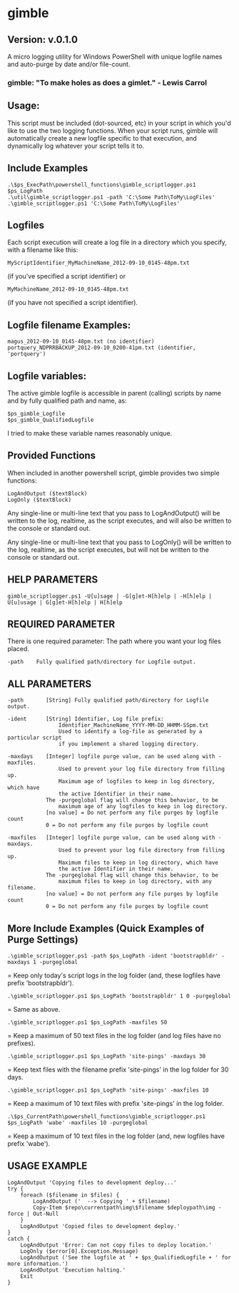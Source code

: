 gimble
======
Version: v.0.1.0
----------------

A micro logging utility for Windows PowerShell with unique logfile names and auto-purge by date and/or file-count.

### gimble: "To make holes as does a gimlet." - Lewis Carrol 

Usage:
------

This script must be included (dot-sourced, etc) in your script
in which you'd like to use the two logging functions. 
When your script runs, gimble will automatically create a new 
logfile specific to that execution, and dynamically log
whatever your script tells it to.

Include Examples
----------------

    .\$ps_ExecPath\powershell_functions\gimble_scriptlogger.ps1 $ps_LogPath
    .\util\gimble_scriptlogger.ps1 -path 'C:\Some Path\ToMy\LogFiles'
    .\gimble_scriptlogger.ps1 'C:\Some Path\ToMy\LogFiles'

Logfiles
--------

Each script execution will create a log file in a directory 
which you specify, with a filename like this: 

    MyScriptIdentifier_MyMachineName_2012-09-10_0145-48pm.txt

(if you've specified a script identifier)
or

    MyMachineName_2012-09-10_0145-48pm.txt

(if you have not specified a script identifier).

Logfile filename Examples:
--------------------------

    magus_2012-09-10_0145-48pm.txt (no identifier)
    portquery_NDPRRBACKUP_2012-09-10_0200-41pm.txt (identifier, 'portquery')

Logfile variables:
------------------

The active gimble logfile is accessible in parent (calling) scripts
by name and by fully qualified path and name, as:

    $ps_gimble_Logfile
    $ps_gimble_QualifiedLogfile

I tried to make these variable names reasonably unique.


Provided Functions
------------------

When included in another powershell script, 
gimble provides two simple functions:

    LogAndOutput ($textBlock)
    LogOnly ($textBlock)    

Any single-line or multi-line text that you pass to
LogAndOutput() will be written to the log, realtime,
as the script executes, and will also be written to
the console or standard out.
     
Any single-line or multi-line text that you pass to
LogOnly() will be written to the log, realtime,
as the script executes, but will not be written to
the console or standard out.


HELP PARAMETERS
---------------

    gimble_scriptlogger.ps1 -U[u]sage | -G[g]et-H[h]elp | -H[h]elp | U[u]usage | G[g]et-H[h]elp | H[h]elp 

REQUIRED PARAMETER
------------------

There is one required parameter: The path where you want your log files placed.

	-path    Fully qualified path/directory for Logfile output.
  
ALL PARAMETERS
--------------

    -path       [String] Fully qualified path/directory for Logfile output.

    -ident      [String] Identifier, Log file prefix: 
                    Identifier_MachineName_YYYY-MM-DD_HHMM-SSpm.txt
                    Used to identify a log-file as generated by a particular script
                    if you implement a shared logging directory.

    -maxdays    [Integer] logfile purge value, can be used along with -maxfiles.
                    Used to prevent your log file directory from filling up.
                    Maximum age of logfiles to keep in log directory, which have
                    the active Identifier in their name.
                The -purgeglobal flag will change this behavior, to be
                    maximum age of any logfiles to keep in log directory.
                [no value] = Do not perform any file purges by logfile count
                0 = Do not perform any file purges by logfile count

    -maxfiles   [Integer] logfile purge value, can be used along with -maxdays.
    	            Used to prevent your log file directory from filling up.
                    Maximum files to keep in log directory, which have
                    the active Identifier in their name.
                The -purgeglobal flag will change this behavior, to be
	                maximum files to keep in log directory, with any filename.
                [no value] = Do not perform any file purges by logfile count
                0 = Do not perform any file purges by logfile count

More Include Examples (Quick Examples of Purge Settings)
--------------------------------------------------------

   	.\gimble_scriptlogger.ps1 -path $ps_LogPath -ident 'bootstrapbldr' -maxdays 1 -purgeglobal

= Keep only today's script logs in the log folder (and, these logfiles have prefix 'bootstrapbldr').

    .\gimble_scriptlogger.ps1 $ps_LogPath 'bootstrapbldr' 1 0 -purgeglobal

= Same as above.

    .\gimble_scriptlogger.ps1 $ps_LogPath -maxfiles 50

= Keep a maximum of 50 text files in the log folder (and log files have no prefixes).

    .\gimble_scriptlogger.ps1 $ps_LogPath 'site-pings' -maxdays 30

= Keep text files with the filename prefix 'site-pings' in the log folder for 30 days.

    .\gimble_scriptlogger.ps1 $ps_LogPath 'site-pings' -maxfiles 10

= Keep a maximum of 10 text files with prefix 'site-pings' in the log folder.

    .\$ps_CurrentPath\powershell_functions\gimble_scriptlogger.ps1 $ps_LogPath 'wabe' -maxfiles 10 -purgeglobal

= Keep a maximum of 10 text files in the log folder (and, new logfiles have prefix 'wabe').


USAGE EXAMPLE
-------------
    
    LogAndOutput 'Copying files to development deploy...'
    try {
        foreach ($filename in $files) {
            LogAndOutput ('  --> Copying ' + $filename)
            Copy-Item $repo\currentpath\img\$filename $deploypath\img -force | Out-Null
        }
        LogAndOutput 'Copied files to development deploy.'
    }
    catch {
        LogAndOutput 'Error: Can not copy files to deploy location.'
        LogOnly ($error[0].Exception.Message)
        LogAndOutput ('See the logfile at ' + $ps_QualifiedLogfile + ' for more information.')
        LogAndOutput 'Execution halting.'
        Exit
    }
